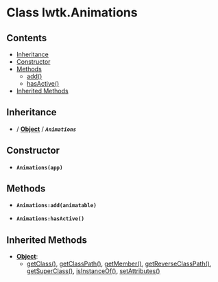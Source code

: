 # Class lwtk.Animations


## Contents

   * [Inheritance](#inheritance)
   * [Constructor](#constructor)
   * [Methods](#methods)
      * [add()](#.add)
      * [hasActive()](#.hasActive)
   * [Inherited Methods](#inherited-methods)


## Inheritance
   *  / **[Object](../lwtk/Object.md#inheritance)** / _**`Animations`**_

## Constructor
   * <span id=".new">**`Animations(app)`**</span>



## Methods
   * <span id=".add">**`Animations:add(animatable)`**</span>


   * <span id=".hasActive">**`Animations:hasActive()`**</span>



## Inherited Methods
   * **[Object](../lwtk/Object.md)**:
      * [getClass()](../lwtk/Object.md#.getClass), [getClassPath()](../lwtk/Object.md#.getClassPath), [getMember()](../lwtk/Object.md#.getMember), [getReverseClassPath()](../lwtk/Object.md#.getReverseClassPath), [getSuperClass()](../lwtk/Object.md#.getSuperClass), [isInstanceOf()](../lwtk/Object.md#.isInstanceOf), [setAttributes()](../lwtk/Object.md#.setAttributes)

